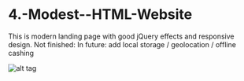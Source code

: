 # 4.-Modest--HTML-Website
This is modern landing page with good jQuery effects and responsive design.
Not finished:
In future: add local storage / geolocation / offline cashing

![alt tag](Home.png)
